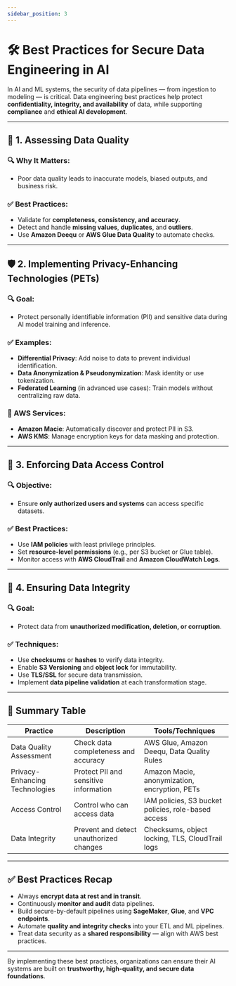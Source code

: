```yaml
---
sidebar_position: 3
---
```


# 🛠️ Best Practices for Secure Data Engineering in AI

In AI and ML systems, the security of data pipelines — from ingestion to modeling — is critical. Data engineering best practices help protect **confidentiality, integrity, and availability** of data, while supporting **compliance** and **ethical AI development**.

---

## 🧪 1. Assessing Data Quality

### 🔍 Why It Matters:
- Poor data quality leads to inaccurate models, biased outputs, and business risk.

### ✅ Best Practices:
- Validate for **completeness, consistency, and accuracy**.
- Detect and handle **missing values**, **duplicates**, and **outliers**.
- Use **Amazon Deequ** or **AWS Glue Data Quality** to automate checks.

---

## 🛡️ 2. Implementing Privacy-Enhancing Technologies (PETs)

### 🔍 Goal:
- Protect personally identifiable information (PII) and sensitive data during AI model training and inference.

### ✅ Examples:
- **Differential Privacy**: Add noise to data to prevent individual identification.
- **Data Anonymization & Pseudonymization**: Mask identity or use tokenization.
- **Federated Learning** (in advanced use cases): Train models without centralizing raw data.

### 🔐 AWS Services:
- **Amazon Macie**: Automatically discover and protect PII in S3.
- **AWS KMS**: Manage encryption keys for data masking and protection.

---

## 🔑 3. Enforcing Data Access Control

### 🔍 Objective:
- Ensure **only authorized users and systems** can access specific datasets.

### ✅ Best Practices:
- Use **IAM policies** with least privilege principles.
- Set **resource-level permissions** (e.g., per S3 bucket or Glue table).
- Monitor access with **AWS CloudTrail** and **Amazon CloudWatch Logs**.

---

## 🔐 4. Ensuring Data Integrity

### 🔍 Goal:
- Protect data from **unauthorized modification, deletion, or corruption**.

### ✅ Techniques:
- Use **checksums** or **hashes** to verify data integrity.
- Enable **S3 Versioning** and **object lock** for immutability.
- Use **TLS/SSL** for secure data transmission.
- Implement **data pipeline validation** at each transformation stage.

---

## 🧩 Summary Table

| Practice                       | Description                             | Tools/Techniques                                    |
| ------------------------------ | --------------------------------------- | --------------------------------------------------- |
| Data Quality Assessment        | Check data completeness and accuracy    | AWS Glue, Amazon Deequ, Data Quality Rules          |
| Privacy-Enhancing Technologies | Protect PII and sensitive information   | Amazon Macie, anonymization, encryption, PETs       |
| Access Control                 | Control who can access data             | IAM policies, S3 bucket policies, role-based access |
| Data Integrity                 | Prevent and detect unauthorized changes | Checksums, object locking, TLS, CloudTrail logs     |

---

## ✅ Best Practices Recap

- Always **encrypt data at rest and in transit**.
- Continuously **monitor and audit** data pipelines.
- Build secure-by-default pipelines using **SageMaker**, **Glue**, and **VPC endpoints**.
- Automate **quality and integrity checks** into your ETL and ML pipelines.
- Treat data security as a **shared responsibility** — align with AWS best practices.

---

By implementing these best practices, organizations can ensure their AI systems are built on **trustworthy, high-quality, and secure data foundations**.
